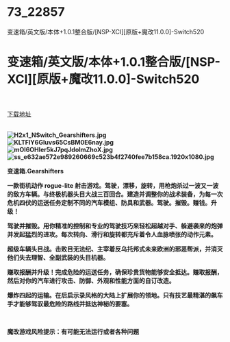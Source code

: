 # 73_22857
变速箱/英文版/本体+1.0.1整合版/[NSP-XCI][原版+魔改11.0.0]-Switch520
# 变速箱/英文版/本体+1.0.1整合版/[NSP-XCI][原版+魔改11.0.0]-Switch520
 <br/></br>
[下载地址](https://www.switch520.cc/article/22857 "下载地址")
<br/></br>

<p><strong><img title="H2x1_NSwitch_Gearshifters.jpg" src="https://www.switch520.cc/muke_img/2021_10_02_c32612fccf815.jpg" alt="H2x1_NSwitch_Gearshifters.jpg"></strong><br>
<strong><img title="KLTFlY6Gluvs65CsBM0E6nay.jpg" src="https://www.switch520.cc/muke_img/2021_10_02_7b72686753e4e.jpg" alt="KLTFlY6Gluvs65CsBM0E6nay.jpg"></strong><br>
<strong><img title="mOI6OHIer5kJ7pqJdolmZhoX.jpg" src="https://www.switch520.cc/muke_img/2021_10_02_3be599fead313.jpg" alt="mOI6OHIer5kJ7pqJdolmZhoX.jpg"></strong><br>
<strong><img title="ss_e632ae572e989260669c523b4f2740fee7b158ca.1920x1080.jpg" src="https://www.switch520.cc/muke_img/2021_10_02_d3e1e66d0a0fa.jpg" alt="ss_e632ae572e989260669c523b4f2740fee7b158ca.1920x1080.jpg">&nbsp;</strong></p>
<p><strong>变速箱.Gearshifters</strong></p>
<p><strong>一款街机动作 rogue-lite 射击游戏。驾驶，漂移，旋转，用枪炮杀过一波又一波的敌方车辆。与终极机器头目大战三百回合。建造并调整你的战术装备，为每一次危机四伏的运送任务定制不同的汽车模组、防具和武器。驾驶。摧毁。赚钱。升级！</strong></p>
<p><strong>驾驶并摧毁。用你精准的控制和专业的驾驶技巧来轻松超越对手、躲避袭来的炮弹并发起猛烈的进攻。每次转向、滑行和旋转都充斥着令人血脉喷张的动作元素。</strong></p>
<p><strong>超级车辆头目战。击败目无法纪、主宰着反乌托邦式未来欧洲的邪恶帮派，并消灭他们失去理智、全副武装的头目机器。</strong></p>
<p><strong>赚取报酬并升级！完成危险的运送任务，确保珍贵货物能够安全抵达。赚取报酬，然后对你的汽车进行攻击、防御、外观和性能方面的自订改造。</strong></p>
<p><strong>爆炸四起的运输。在后启示录风格的大陆上扩展你的领地。只有技艺最精湛的飙车手才能够驾驭最危险的路线并抵达神秘的要塞。</strong></p>
<p>&nbsp;</p>
<p><strong>魔改游戏风险提示：有可能无法运行或者各种问题</strong></p>
